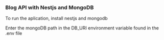 ### Blog API with Nestjs and MongoDB

To run the aplication, install nestjs and mongodb

Enter the mongoDB path in the DB_URI environment variable found in the .env file